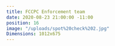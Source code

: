 ```yaml
---
title: FCCPC Enforcement team
date: 2020-08-23 21:00:00 -11:00
position: 16
image: "/uploads/spot%20check%202.jpg"
Dimensions: 1012x675
---
```



